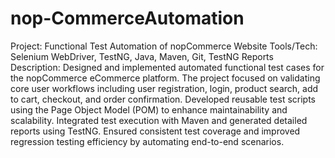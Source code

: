 # nop-CommerceAutomation
Project: 
	Functional Test Automation of nopCommerce Website
Tools/Tech: 
	Selenium WebDriver, TestNG, Java, Maven, Git, TestNG Reports
Description:
	Designed and implemented automated functional test cases for the nopCommerce eCommerce platform. The project focused on validating core user workflows
	including user registration, login, product search, add to cart, checkout, and order confirmation. Developed reusable test scripts using the Page Object
	Model (POM) to enhance maintainability and scalability. Integrated test execution with Maven and generated detailed reports using TestNG. Ensured consistent
	test coverage and improved regression testing efficiency by automating end-to-end scenarios.
